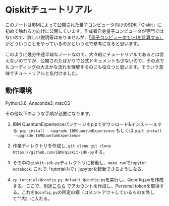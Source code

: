 # Qiskitチュートリアル
このノートはIBMによって公開された量子コンピュータ向けのSDK「Qiskit」に初めて触れる方向けに公開しています。作成者自身量子コンピュータが専門ではないので、詳しい説明等はありませんが、[「量子コンピュータで1+1を計算する」](http://qiita.com/kjtnk/items/8385052a50e3154d1022)がどういうことをやっているのかという点で参考になると思います。

このように幾分中途半端なノートなので、大々的にチュートリアルであるとは言えないのですが、公開されたばかりで公式ドキュメントも少ないので、その点でもコーディングの大まかな流れを理解するのにも役立つと思います。そういう意味でチュートリアルと名付けました。

## 動作環境
Python3.6, Anaconda3, macOS


その他以下のような手順が必要になります。

1. IBM QuantumExperienceパッケージをpipでダウンロード&インストールする: `pip install --upgrade IBMQuantumExperience` もしくは `pip3 install --upgrade IBMQuantumExperience`

2. 作業ディレクトリを作成し, `git clone git clone https://github.com/IBM/qiskit-sdk-py`する。

3. その中の`giskit-sdk-py`ディレクトリに移動し、`make run`で`jupyter notebook`. これで「tutorial内で」jupyterを起動できるようになる.

4. `cp tutorial/Qconfig.py.default Qconfig.py`を実行し、Qconfig.pyを作成する。ここで、別途[こちら](https://quantumexperience.ng.bluemix.net/qx/user-guide) でアカウントを作成し、Personal tokenを取得する。これを`Qconfig.py`の所定の欄（コメントアウトしているものを外して""内）に入れる。